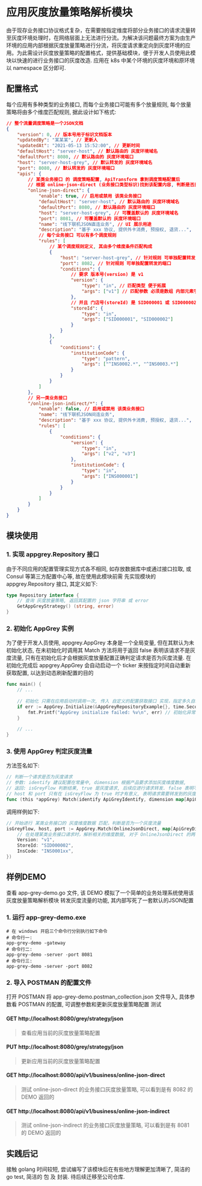 # 应用灰度放量策略解析模块

由于现存业务接口协议格式复杂，在需要按指定维度将部分业务接口的请求流量转至灰度环境处理时，在网络层面上无法进行分流。为解决该问题最终方案为由生产环境的应用内部根据灰度放量策略进行分流，将灰度请求重定向到灰度环境的应用。为此需设计灰度放量策略的配置格式，提供基础模块，便于开发人员使用此模块以快速的进行业务接口的灰度改造. 应用在 k8s 中某个环境的灰度环境和原环境以 namespace 区分即可.

## 配置格式
每个应用有多种类型的业务接口, 而每个业务接口可能有多个放量规则, 每个放量策略将由多个维度匹配规则, 据此设计如下格式:
```json
// 整个流量调度策略是一个JSON文档
{
    "version": 0, // 版本号用于标识文档版本
    "updatedBy": "某某某", // 更新人
    "updatedAt": "2021-05-13 15:52:00", // 更新时间
    "defaultHost": "server-host", // 默认路由的 灰度环境域名
    "defaultPort": 8080, // 默认路由的 灰度环境端口
    "host": "server-host-grey", // 默认转发的 灰度环境域名
    "port": 8080, // 默认转发的 灰度环境端口
    "apis": {
        // 某类业务接口 的 调度策略配置, ApiTransform 拿到调度策略配置后
        // 根据 online-json-direct (业务接口类型标识)找到该配置内容, 判断是否灰度
        "online-json-direct": {
            "enable": true, // 启用或禁用 该类业务接口
            "defaultHost": "server-host", // 默认路由的 灰度环境域名
            "defaultPort": 8080, // 默认路由的 灰度环境端口
            "host": "server-host-grey", // 可覆盖默认的 灰度环境域名
            "port": 8081, // 可覆盖默认的 灰度环境端口
            "name": "线下联机JSON直连业务", // UI 展示用途
            "description": "基于 xxx 协议, 提供外卡消费, 预授权, 退货...",
            // 每个业务接口 可以有多个调度规则
            "rules": [
                // 某个调度规则定义, 其由多个维度条件匹配构成
                {
                    "host": "server-host-grey", // 针对规则 可单独配置转发的域名
                    "port": 8082, // 针对规则 可单独配置转发的端口
                    "conditions": {
                        // 要求 版本号(version) 是 v1
                        "version": {
                            "type": "in", // 匹配类型 便于拓展
                            "args": ["v1"] // 匹配参数 必须是数组 内部元素字符串
                        },
                        // 并且 门店号(storeId) 是 SID000001 或 SID000002
                        "storeId": {
                            "type": "in", 
                            "args": ["SID000001", "SID000002"]
                        }
                    }
                },
                {
                    "conditions": {
                        "institutionCode": {
                            "type": "pattern", 
                            "args": ["^INS0002.*", "^INS0003.*"]
                        }
                    }
                }
            ]
        },
        // 另一类业务接口
        "/online-json-indirect/*": {
            "enable": false, // 启用或禁用 该类业务接口
            "name": "线下联机JSON间连业务",
            "description": "基于 xxx 协议, 提供外卡消费, 预授权, 退货...",
            "rules": [
                {
                    "conditions": {
                        "version": {
                            "type": "in", 
                            "args": ["v2", "v3"]
                        },
                        "institutionCode": {
                            "type": "in", 
                            "args": ["INS000001"]
                        }
                    }
                }
            ]
        }
    }
}
```
## 模块使用

### 1. 实现 appgrey.Repository 接口
由于不同应用的配置管理实现方式各不相同, 如存放数据库中或通过接口拉取, 或 Consul 等第三方配置中心等, 故在使用此模块前需 先实现模块的 appgrey.Repository 接口, 其定义如下:
```go
type Repository interface {
    // 查询 灰度放量策略, 返回其配置的 json 字符串 或 error
    GetAppGreyStrategy() (string, error)
}
```

### 2. 初始化 AppGrey 实例
为了便于开发人员使用, appgrey.AppGrey 本身是一个全局变量, 但在其默认为未初始化状态, 在未初始化时调用其 Match 方法将用于返回 false 表明该请求不是灰度流量, 只有在初始化后才会根据灰度放量配置正确判定请求是否为灰度流量. 在初始化完成后 appgrey.AppGrey 会自动启动一个 ticker 来按指定时间自动重新获取配置, 以达到动态刷新配置的目的

```go
func main() {
    // ...
	
    // 初始化 只需在应用启动时调用一次, 传入 自定义的配置获取接口 实现，指定多久自动重新获取一次配置
    if err := AppGrey.Initialize(&AppGreyRepositoryExample{}, time.Second * 5); err != nil {
        fmt.Printf("AppGrey initialize failed: %v\n", err) // 初始化异常应用自行处理
    }
    
    // ...
}
```

### 3. 使用 AppGrey 判定灰度流量

方法签名如下:
```go
// 判断一个请求是否为灰度请求
// 参数: identify 建议配置在常量中, dimension 根据产品要求添加灰度维度数据,
// 返回: isGreyFlow 判断结果, true 是灰度请求, 后续应进行请求转发. false 表明不是灰度请求, 正常处理即可
// host 和 port 只有在 isGreyFlow 为 true 时才有意义, 表明请求需要转发到的灰度应用的 host 和 port.
func (this *appGrey) Match(identify ApiGreyIdentify, dimension map[ApiGreyDimension]string) (isGreyFlow bool, host string, port int)
```

调用样例如下:
```go
// 开始进行 某类业务接口的 灰度维度数据 匹配，判断是否为一个灰度流量
isGreyFlow, host, port := AppGrey.Match(OnlineJsonDirect, map[ApiGreyDimension]string{
    // 在处理某类业务接口请求时，解析相关的维度数据, 对于 OnlineJsonDirect 的两个灰度规则, 命中第一个
    Version: "v1",
    StoreId: "SID000002",
    InsCode: "INS0001xx",
})
```

## 样例DEMO
查看 app-grey-demo.go 文件, 该 DEMO 模拟了一个简单的业务处理系统使用该 灰度放量策略解析模块 转发灰度流量的功能, 其内部写死了一套默认的JSON配置
### 1. 运行 app-grey-demo.exe 
```shell
# 在 windows 开启三个命令行分别执行如下命令
# 命令行一:
app-grey-demo -gateway
# 命令行二:
app-grey-demo -server -port 8081
# 命令行三:
app-grey-demo -server -port 8082
```
### 2. 导入 POSTMAN 的配置文件
打开 POSTMAN 将 app-grey-demo.postman_collection.json 文件导入, 具体参数看 POSTMAN 的配置, 可调整参数和更新灰度放量策略配置 测试
#### GET http://localhost:8080/grey/strategy/json
> 查看应用当前的灰度放量策略配置
#### PUT http://localhost:8080/grey/strategy/json
> 更新应用当前的灰度放量策略配置
#### GET http://localhost:8080/api/v1/business/online-json-direct
> 测试 online-json-direct 的业务接口灰度放量策略, 可以看到是有 8082 的 DEMO 返回的
#### GET http://localhost:8080/api/v1/business/online-json-indirect
> 测试 online-json-indirect 的业务接口灰度放量策略, 可以看到是有 8081 的 DEMO 返回的

## 实践后记
接触 golang 时间较短, 尝试编写了该模块后在有些地方理解更加清晰了, 简洁的 go test, 简洁的 包 及 封装. 待后续迁移至公司仓库.
